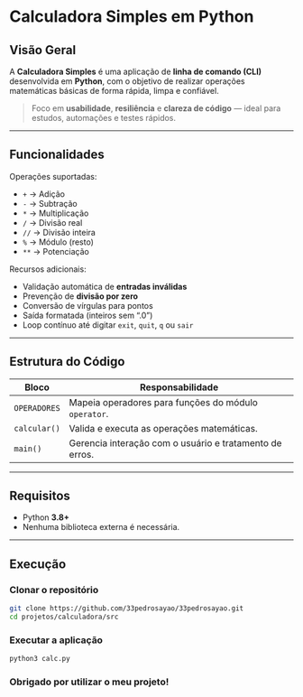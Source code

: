 # Calculadora Simples em Python

## Visão Geral

A **Calculadora Simples** é uma aplicação de **linha de comando (CLI)** desenvolvida em **Python**, com o objetivo de realizar operações matemáticas básicas de forma rápida, limpa e confiável.

> Foco em **usabilidade**, **resiliência** e **clareza de código** — ideal para estudos, automações e testes rápidos.

---

## Funcionalidades

Operações suportadas:
- `+` → Adição  
- `-` → Subtração  
- `*` → Multiplicação  
- `/` → Divisão real  
- `//` → Divisão inteira  
- `%` → Módulo (resto)  
- `**` → Potenciação  

Recursos adicionais:
- Validação automática de **entradas inválidas**  
- Prevenção de **divisão por zero**  
- Conversão de vírgulas para pontos  
- Saída formatada (inteiros sem “.0”)  
- Loop contínuo até digitar `exit`, `quit`, `q` ou `sair`

---

## Estrutura do Código

| Bloco | Responsabilidade |
|--------|------------------|
| `OPERADORES` | Mapeia operadores para funções do módulo `operator`. |
| `calcular()` | Valida e executa as operações matemáticas. |
| `main()` | Gerencia interação com o usuário e tratamento de erros. |

---

## Requisitos

- Python **3.8+**
- Nenhuma biblioteca externa é necessária.

---

## Execução

### Clonar o repositório
```bash
git clone https://github.com/33pedrosayao/33pedrosayao.git
cd projetos/calculadora/src
```

### Executar a aplicação 
```bash
python3 calc.py 
```

### Obrigado por utilizar o meu projeto!
```bash


